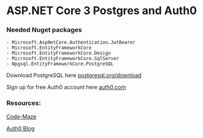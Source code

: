 # ASP.NET Core 3 Postgres and Auth0

### Needed Nuget packages

    - Microsoft.AspNetCore.Authentication.JwtBearer
    - Microsoft.EntityFrameworkCore
    - Microsoft.EntityFrameworkCore.Design
    - Microsoft.EntityFrameworkCore.SqlServer
    - Npgsql.EntityFrameworkCore.PostgreSQL
    
 Download PostgreSQL here [postgresql.org/download](https://www.postgresql.org/download/)
 
 Sign up for free Auth0 account here [auth0.com](https://auth0.com/)
 
### Resources:
 
 [Code-Maze](https://code-maze.com/configure-postgresql-ef-core/)
 
 [Auth0 Blog](https://auth0.com/blog/how-to-build-and-secure-web-apis-with-aspnet-core-3/)
 